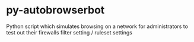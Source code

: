 # py-autobrowserbot
Python script which simulates browsing on a network for administrators to test out their firewalls filter setting / ruleset settings
